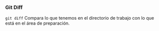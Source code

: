 ### Git Diff

`git diff`
Compara lo que tenemos en el directorio de trabajo con lo que está en el área de preparación.
